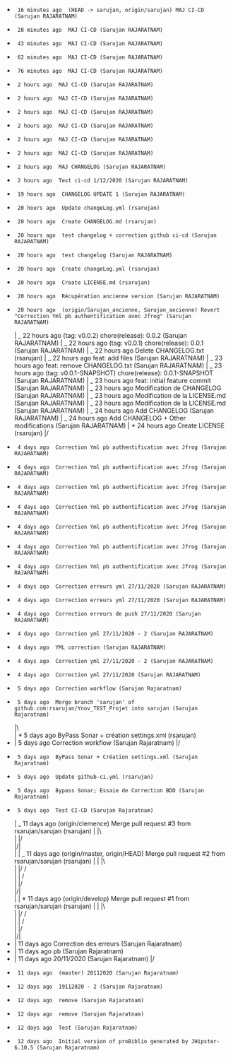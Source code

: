 -      16 minutes ago  (HEAD -> sarujan, origin/sarujan) MAJ CI-CD (Sarujan RAJARATNAM)
-      28 minutes ago  MAJ CI-CD (Sarujan RAJARATNAM)
-      43 minutes ago  MAJ CI-CD (Sarujan RAJARATNAM)
-      62 minutes ago  MAJ CI-CD (Sarujan RAJARATNAM)
-      76 minutes ago  MAJ CI-CD (Sarujan RAJARATNAM)
-      2 hours ago  MAJ CI-CD (Sarujan RAJARATNAM)
-      2 hours ago  MAJ CI-CD (Sarujan RAJARATNAM)
-      2 hours ago  MAJ CI-CD (Sarujan RAJARATNAM)
-      2 hours ago  MAJ CI-CD (Sarujan RAJARATNAM)
-      2 hours ago  MAJ CI-CD (Sarujan RAJARATNAM)
-      2 hours ago  MAJ CI-CD (Sarujan RAJARATNAM)
-      2 hours ago  MAJ CHANGELOG (Sarujan RAJARATNAM)
-      2 hours ago  Test ci-cd 1/12/2020 (Sarujan RAJARATNAM)
-      19 hours ago  CHANGELOG UPDATE 1 (Sarujan RAJARATNAM)
-      20 hours ago  Update changeLog.yml (rsarujan)
-      20 hours ago  Create CHANGELOG.md (rsarujan)
-      20 hours ago  test changelog + correction github ci-cd (Sarujan RAJARATNAM)
-      20 hours ago  test changelog (Sarujan RAJARATNAM)
-      20 hours ago  Create changeLog.yml (rsarujan)
-      20 hours ago  Create LICENSE.md (rsarujan)
-      20 hours ago  Récupération ancienne version (Sarujan RAJARATNAM)
-      20 hours ago  (origin/Sarujan_ancienne, Sarujan_ancienne) Revert "Correction Yml pb authentification avec Jfrog" (Sarujan RAJARATNAM)
  | _ 22 hours ago (tag: v0.0.2) chore(release): 0.0.2 (Sarujan RAJARATNAM)
  | _ 22 hours ago (tag: v0.0.1) chore(release): 0.0.1 (Sarujan RAJARATNAM)
  | _ 22 hours ago Delete CHANGELOG.txt (rsarujan)
  | _ 22 hours ago feat: add files (Sarujan RAJARATNAM)
  | _ 23 hours ago feat: remove CHANGELOG.txt (Sarujan RAJARATNAM)
  | _ 23 hours ago (tag: v0.0.1-SNAPSHOT) chore(release): 0.0.1-SNAPSHOT (Sarujan RAJARATNAM)
  | _ 23 hours ago feat: initial feature commit (Sarujan RAJARATNAM)
  | _ 23 hours ago Modification de CHANGELOG (Sarujan RAJARATNAM)
  | _ 23 hours ago Modification de la LICENSE.md (Sarujan RAJARATNAM)
  | _ 23 hours ago Modification de la LICENSE.md (Sarujan RAJARATNAM)
  | _ 24 hours ago Add CHANGELOG (Sarujan RAJARATNAM)
  | _ 24 hours ago Add CHANGELOG + Other modifications (Sarujan RAJARATNAM)
  | \* 24 hours ago Create LICENSE (rsarujan)
  |/
-      4 days ago  Correction Yml pb authentification avec Jfrog (Sarujan RAJARATNAM)
-      4 days ago  Correction Yml pb authentification avec Jfrog (Sarujan RAJARATNAM)
-      4 days ago  Correction Yml pb authentification avec Jfrog (Sarujan RAJARATNAM)
-      4 days ago  Correction Yml pb authentification avec Jfrog (Sarujan RAJARATNAM)
-      4 days ago  Correction Yml pb authentification avec Jfrog (Sarujan RAJARATNAM)
-      4 days ago  Correction Yml pb authentification avec Jfrog (Sarujan RAJARATNAM)
-      4 days ago  Correction Yml pb authentification avec Jfrog (Sarujan RAJARATNAM)
-      4 days ago  Correction erreurs yml 27/11/2020 (Sarujan RAJARATNAM)
-      4 days ago  Correction erreurs yml 27/11/2020 (Sarujan RAJARATNAM)
-      4 days ago  Correction erreurs de push 27/11/2020 (Sarujan RAJARATNAM)
-      4 days ago  Correction yml 27/11/2020 - 2 (Sarujan RAJARATNAM)
-      4 days ago  YML correction (Sarujan RAJARATNAM)
-      4 days ago  Correction yml 27/11/2020 - 2 (Sarujan RAJARATNAM)
-      4 days ago  Correction yml 27/11/2020 (Sarujan RAJARATNAM)
-      5 days ago  Correction workflow (Sarujan Rajaratnam)
-      5 days ago  Merge branch 'sarujan' of github.com:rsarujan/Ynov_TEST_Projet into sarujan (Sarujan Rajaratnam)
  |\  
  | \* 5 days ago ByPass Sonar + création settings.xml (rsarujan)
- | 5 days ago Correction workflow (Sarujan Rajaratnam)
  |/
-      5 days ago  ByPass Sonar + Création settings.xml (Sarujan Rajaratnam)
-      5 days ago  Update github-ci.yml (rsarujan)
-      5 days ago  Bypass Sonar; Essaie de Correction BDD (Sarujan Rajaratnam)
-      5 days ago  Test CI-CD (Sarujan Rajaratnam)
  | _ 11 days ago (origin/clemence) Merge pull request #3 from rsarujan/sarujan (rsarujan)
  | |\  
  | |/  
  |/|  
  | | _ 11 days ago (origin/master, origin/HEAD) Merge pull request #2 from rsarujan/sarujan (rsarujan)
  | | |\  
  | |/ /  
  | | /  
  | |/  
  |/|  
  | | \* 11 days ago (origin/develop) Merge pull request #1 from rsarujan/sarujan (rsarujan)
  | | |\  
  | |/ /  
  | | /  
  | |/  
  |/|
- | 11 days ago Correction des erreurs (Sarujan Rajaratnam)
- | 11 days ago pb (Sarujan Rajaratnam)
- | 11 days ago 20/11/2020 (Sarujan Rajaratnam)
  |/
-      11 days ago  (master) 20112020 (Sarujan Rajaratnam)
-      12 days ago  19112020 - 2 (Sarujan Rajaratnam)
-      12 days ago  remove (Sarujan Rajaratnam)
-      12 days ago  remove (Sarujan Rajaratnam)
-      12 days ago  Test (Sarujan Rajaratnam)
-      12 days ago  Initial version of proBiblio generated by JHipster-6.10.5 (Sarujan Rajaratnam)
